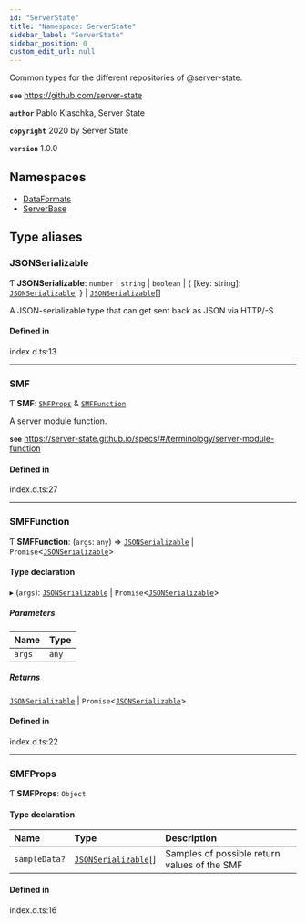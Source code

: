```yaml
---
id: "ServerState"
title: "Namespace: ServerState"
sidebar_label: "ServerState"
sidebar_position: 0
custom_edit_url: null
---
```


Common types for the different repositories of @server-state.

**`see`** https://github.com/server-state

**`author`** Pablo Klaschka, Server State

**`copyright`** 2020 by Server State

**`version`** 1.0.0

## Namespaces

- [DataFormats](ServerState.DataFormats.md)
- [ServerBase](ServerState.ServerBase.md)

## Type aliases

### JSONSerializable

Ƭ **JSONSerializable**: `number` \| `string` \| `boolean` \| { [key: string]: [`JSONSerializable`](ServerState.md#jsonserializable);  } \| [`JSONSerializable`](ServerState.md#jsonserializable)[]

A JSON-serializable type that can get sent back as JSON via HTTP/-S

#### Defined in

index.d.ts:13

___

### SMF

Ƭ **SMF**: [`SMFProps`](ServerState.md#smfprops) & [`SMFFunction`](ServerState.md#smffunction)

A server module function.

**`see`** https://server-state.github.io/specs/#/terminology/server-module-function

#### Defined in

index.d.ts:27

___

### SMFFunction

Ƭ **SMFFunction**: (`args`: `any`) => [`JSONSerializable`](ServerState.md#jsonserializable) \| `Promise`<[`JSONSerializable`](ServerState.md#jsonserializable)\>

#### Type declaration

▸ (`args`): [`JSONSerializable`](ServerState.md#jsonserializable) \| `Promise`<[`JSONSerializable`](ServerState.md#jsonserializable)\>

##### Parameters

| Name | Type |
| :------ | :------ |
| `args` | `any` |

##### Returns

[`JSONSerializable`](ServerState.md#jsonserializable) \| `Promise`<[`JSONSerializable`](ServerState.md#jsonserializable)\>

#### Defined in

index.d.ts:22

___

### SMFProps

Ƭ **SMFProps**: `Object`

#### Type declaration

| Name | Type | Description |
| :------ | :------ | :------ |
| `sampleData?` | [`JSONSerializable`](ServerState.md#jsonserializable)[] | Samples of possible return values of the SMF |

#### Defined in

index.d.ts:16
